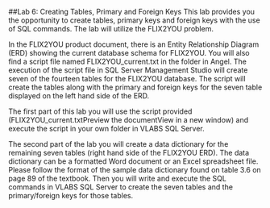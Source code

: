 ##Lab 6: Creating Tables, Primary and Foreign Keys
This lab provides you the opportunity to create tables, primary keys and foreign keys with the use of SQL commands. The lab will utilize the FLIX2YOU problem.

In the FLIX2YOU product document, there is an Entity Relationship Diagram (ERD) showing the current database schema for FLIX2YOU. You will also find a script file named FLIX2YOU_current.txt in the folder in Angel. The execution of the script file in SQL Server Management Studio will create seven of the fourteen tables for the FLIX2YOU database. The script will create the tables along with the primary and foreign keys for the seven table displayed on the left hand side of the ERD.

The first part of this lab you will use the script provided (FLIX2YOU_current.txtPreview the documentView in a new window) and execute the script in your own folder in VLABS SQL Server.

The second part of the lab you will create a data dictionary for the remaining seven tables (right hand side of the FLIX2YOU ERD). The data dictionary can be a formatted Word document or an Excel spreadsheet file. Please follow the format of the sample data dictionary found on table 3.6 on page 89 of the textbook. Then you will write and execute the SQL commands in VLABS SQL Server to create the seven tables and the primary/foreign keys for those tables.
